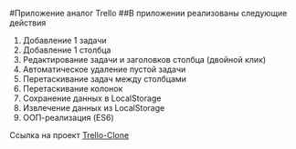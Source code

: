 #Приложение аналог Trello
##В приложении реализованы следующие действия
  
  1. Добавление 1 задачи
  2. Добавление 1 столбца
  3. Редактирование задачи и заголовков столбца (двойной клик)
  4. Автоматическое удаление пустой задачи
  5. Перетаскивание задач между столбцами
  6. Перетаскивание колонок
  7. Сохранение данных в LocalStorage
  8. Извлечение данных из LocalStorage
  9. ООП-реализация (ES6)

Ссылка на проект [Trello-Clone](https://samokhindmitro.github.io/trello/)  
